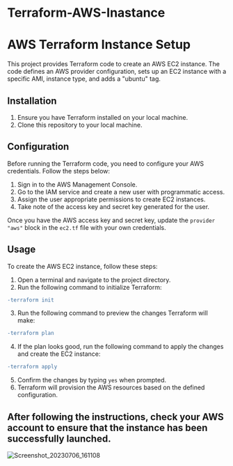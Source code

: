 # Terraform-AWS-Inastance
# AWS Terraform Instance Setup

This project provides Terraform code to create an AWS EC2 instance. The code defines an AWS provider configuration, sets up an EC2 instance with a specific AMI, instance type, and adds a "ubuntu" tag.

## Installation

1. Ensure you have Terraform installed on your local machine.
2. Clone this repository to your local machine.

## Configuration

Before running the Terraform code, you need to configure your AWS credentials. Follow the steps below:

1. Sign in to the AWS Management Console.
2. Go to the IAM service and create a new user with programmatic access.
3. Assign the user appropriate permissions to create EC2 instances.
4. Take note of the access key and secret key generated for the user.

Once you have the AWS access key and secret key, update the `provider "aws"` block in the `ec2.tf` file with your own credentials.

## Usage

To create the AWS EC2 instance, follow these steps:

1. Open a terminal and navigate to the project directory.
2. Run the following command to initialize Terraform:

```diff
-terraform init
```
3. Run the following command to preview the changes Terraform will make:

```diff
-terraform plan
```

4. If the plan looks good, run the following command to apply the changes and create the EC2 instance:

```diff
-terraform apply
```

5. Confirm the changes by typing `yes` when prompted.
6. Terraform will provision the AWS resources based on the defined configuration.

## After following the instructions, check your AWS account to ensure that the instance has been successfully launched.


![Screenshot_20230706_161108](https://github.com/Diplahane/Jenkins-CI-CD-Pipeline-with-Docker-and-GitHub/assets/129828021/78659a87-512a-4890-b98f-00a9d301398b)
















